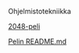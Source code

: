 Ohjelmistotekniikka

[2048-peli](https://github.com/irismayigyu/ot-harjoitustyo/tree/master/2048-peli)

[Pelin README.md](https://github.com/irismayigyu/ot-harjoitustyo/blob/master/2048-peli/README.md)
